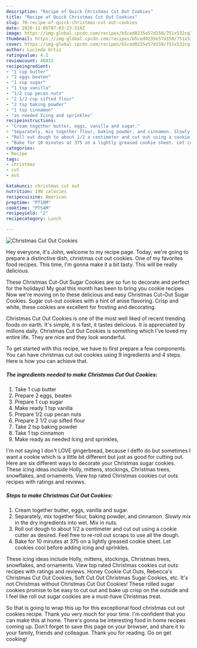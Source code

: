 ```yaml
---
description: "Recipe of Quick Christmas Cut Out Cookies"
title: "Recipe of Quick Christmas Cut Out Cookies"
slug: 70-recipe-of-quick-christmas-cut-out-cookies
date: 2020-11-05T07:03:23.510Z
image: https://img-global.cpcdn.com/recipes/b5ced0235e57d150/751x532cq70/christmas-cut-out-cookies-recipe-main-photo.jpg
thumbnail: https://img-global.cpcdn.com/recipes/b5ced0235e57d150/751x532cq70/christmas-cut-out-cookies-recipe-main-photo.jpg
cover: https://img-global.cpcdn.com/recipes/b5ced0235e57d150/751x532cq70/christmas-cut-out-cookies-recipe-main-photo.jpg
author: Lucinda Ortiz
ratingvalue: 4.1
reviewcount: 46833
recipeingredient:
- "1 cup butter"
- "2 eggs beaten"
- "1 cup sugar"
- "1 tsp vanilla"
- "1/2 cup pecan nuts"
- "2 1/2 cup sifted flour"
- "2 tsp baking powder"
- "1 tsp cinnamon"
- "as needed Icing and sprinkles"
recipeinstructions:
- "Cream together butter, eggs, vanilla and sugar."
- "Separately, mix together flour, baking powder, and cinnamon. Slowly mix in the dry ingredients into wet. Mix in nuts."
- "Roll out dough to about 1/2 a centimeter and cut out using a cookie cutter as desired. Feel free to re-roll out scraps to use all the dough."
- "Bake for 10 minutes at 375 on a lightly greased cookie sheet. Let cookies cool before adding icing and sprinkles."
categories:
- Recipe
tags:
- christmas
- cut
- out

katakunci: christmas cut out 
nutrition: 198 calories
recipecuisine: American
preptime: "PT18M"
cooktime: "PT54M"
recipeyield: "2"
recipecategory: Lunch

---
```



![Christmas Cut Out Cookies](https://img-global.cpcdn.com/recipes/b5ced0235e57d150/751x532cq70/christmas-cut-out-cookies-recipe-main-photo.jpg)

Hey everyone, it's John, welcome to my recipe page. Today, we're going to prepare a distinctive dish, christmas cut out cookies. One of my favorites food recipes. This time, I'm gonna make it a bit tasty. This will be really delicious.

These Christmas Cut-Out Sugar Cookies are so fun to decorate and perfect for the holidays! My goal this month has been to bring you cookie recipes Now we&#39;re moving on to these delicious and easy Christmas Cut-Out Sugar Cookies. Sugar cut-out cookies with a hint of anise flavoring. Crisp and white, these cookies are excellent for frosting and decorating.

Christmas Cut Out Cookies is one of the most well liked of recent trending foods on earth. It's simple, it is fast, it tastes delicious. It is appreciated by millions daily. Christmas Cut Out Cookies is something which I've loved my entire life. They are nice and they look wonderful.


To get started with this recipe, we have to first prepare a few components. You can have christmas cut out cookies using 9 ingredients and 4 steps. Here is how you can achieve that.

<!--inarticleads1-->

##### The ingredients needed to make Christmas Cut Out Cookies:

1. Take 1 cup butter
1. Prepare 2 eggs, beaten
1. Prepare 1 cup sugar
1. Make ready 1 tsp vanilla
1. Prepare 1/2 cup pecan nuts
1. Prepare 2 1/2 cup sifted flour
1. Take 2 tsp baking powder
1. Take 1 tsp cinnamon
1. Make ready as needed Icing and sprinkles,


I&#39;m not saying I don&#39;t LOVE gingerbread, because I deffo do but sometimes I want a cookie which is a little bit different but just as good for cutting out. Here are six different ways to decorate your Christmas sugar cookies. These icing ideas include Holly, mittens, stockings, Christmas trees, snowflakes, and ornaments. View top rated Christmas cookies cut outs recipes with ratings and reviews. 

<!--inarticleads2-->

##### Steps to make Christmas Cut Out Cookies:

1. Cream together butter, eggs, vanilla and sugar.
1. Separately, mix together flour, baking powder, and cinnamon. Slowly mix in the dry ingredients into wet. Mix in nuts.
1. Roll out dough to about 1/2 a centimeter and cut out using a cookie cutter as desired. Feel free to re-roll out scraps to use all the dough.
1. Bake for 10 minutes at 375 on a lightly greased cookie sheet. Let cookies cool before adding icing and sprinkles.


These icing ideas include Holly, mittens, stockings, Christmas trees, snowflakes, and ornaments. View top rated Christmas cookies cut outs recipes with ratings and reviews. Honey Cookie Cut Outs, Rebecca&#39;s Christmas Cut Out Cookies, Soft Cut Out Christmas Sugar Cookies, etc. It&#39;s not Christmas without Christmas Cut Out Cookies! These rolled sugar cookies promise to be easy to cut out and bake up crisp on the outside and I feel like roll out sugar cookies are a must-have Christmas treat. 

So that is going to wrap this up for this exceptional food christmas cut out cookies recipe. Thank you very much for your time. I'm confident that you can make this at home. There's gonna be interesting food in home recipes coming up. Don't forget to save this page on your browser, and share it to your family, friends and colleague. Thank you for reading. Go on get cooking!
